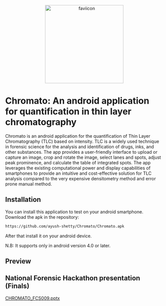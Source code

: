 <p align="center"><img width="250" alt="faviicon" src="https://user-images.githubusercontent.com/124496931/233395598-9d9efa20-81bd-4464-95bc-99141df1eb4f.png"></p>


# Chromato: An android application for quantification in thin layer chromatography
Chromato is an android application for the quantification of Thin Layer Chromatography (TLC) based on intensity. TLC is a widely used technique in forensic science for the analysis and identification of drugs, inks, and other substances. The app provides a user-friendly interface to upload or capture an image, crop and rotate the image, select lanes and spots, adjust peak prominence, and calculate the table of integrated spots. The app leverages the existing computational power and display capabilities of smartphones to provide an intuitive and cost-effective solution for TLC analysis compared to the very expensive densitometry method and error prone manual method.
 

## Installation

You can install this application to test on your android smartphone. Download the apk in the repository: 
```bash
https://github.com/ayush-shetty/Chromato/Chromato.apk
```
After that install it on your android device. 

N.B: It supports only in android version 4.0 or later.

## Preview

## National Forensic Hackathon presentation (Finals)
[CHROMATO_FCS009.pptx](https://github.com/ayush-shetty/Chromato/files/11287171/CHROMATO_FCS009.pptx)
